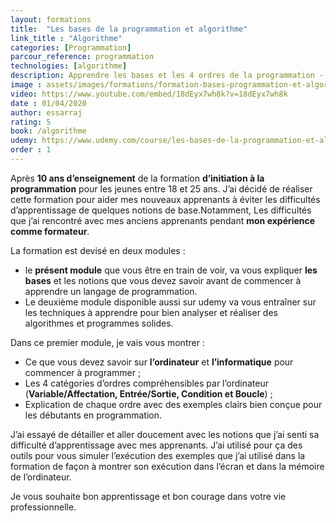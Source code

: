 ```yaml
---
layout: formations
title:  "Les bases de la programmation et algorithme"
link_title : "Algorithme"
categories: [Programmation] 
parcour_reference: programmation
technologies: [algorithme]
description: Apprendre les bases et les 4 ordres de la programmation -  Affectation, Entrée/Sortie, Condition, Boucle en Pseudo-code.
image : assets/images/formations/formation-bases-programmation-et-algorithme.jpg
video: https://www.youtube.com/embed/18dEyx7wh8k?v=18dEyx7wh8k
date : 01/04/2020
author: essarraj
rating: 5
book: /algorithme
udemy: https://www.udemy.com/course/les-bases-de-la-programmation-et-algorithme/?referralCode=0AB16423D1592F34D295
order : 1
---
```


Après **10 ans d’enseignement** de la formation **d’initiation à la programmation** pour les jeunes entre 18 et 25 ans. J’ai décidé de réaliser cette formation pour aider mes nouveaux apprenants à éviter les difficultés d’apprentissage de quelques notions de base.Notamment, Les difficultés que j’ai rencontré avec mes anciens apprenants pendant **mon expérience comme formateur**.

La formation est devisé en deux modules :

- le **présent module** que vous être en train de voir, va vous expliquer **les bases** et les notions que vous devez savoir avant de commencer à apprendre un langage de programmation.
- Le deuxième module disponible aussi sur udemy va vous entraîner sur les techniques à apprendre pour bien analyser et réaliser des algorithmes et programmes solides.

Dans ce premier module, je vais vous montrer :

- Ce que vous devez savoir sur **l’ordinateur** et **l’informatique** pour commencer à programmer ;
- Les 4 catégories d’ordres compréhensibles par l’ordinateur (**Variable/Affectation, Entrée/Sortie, Condition et Boucle**) ;
- Explication de chaque ordre avec des exemples clairs bien conçue pour les débutants en programmation.

J’ai essayé de détailler et aller doucement avec les notions que j’ai senti sa difficulté d’apprentissage avec mes apprenants. J’ai utilisé pour ça des outils pour vous simuler l’exécution des exemples que j’ai utilisé dans la formation de façon à montrer son exécution dans l’écran et dans la mémoire de l’ordinateur.

Je vous souhaite bon apprentissage et bon courage dans votre vie professionnelle.